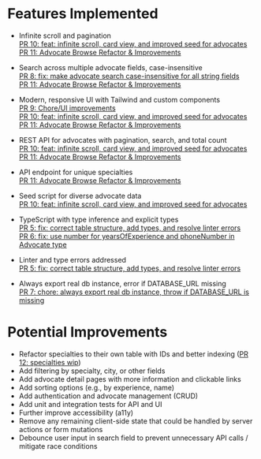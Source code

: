 # Features Implemented

- Infinite scroll and pagination  
  [PR 10: feat: infinite scroll, card view, and improved seed for advocates](https://github.com/brian-gates/solace-candidate-assignment/pull/10)  
  [PR 11: Advocate Browse Refactor & Improvements](https://github.com/brian-gates/solace-candidate-assignment/pull/11)

- Search across multiple advocate fields, case-insensitive  
  [PR 8: fix: make advocate search case-insensitive for all string fields](https://github.com/brian-gates/solace-candidate-assignment/pull/8)  
  [PR 11: Advocate Browse Refactor & Improvements](https://github.com/brian-gates/solace-candidate-assignment/pull/11)

- Modern, responsive UI with Tailwind and custom components  
  [PR 9: Chore/UI improvements](https://github.com/brian-gates/solace-candidate-assignment/pull/9)  
  [PR 10: feat: infinite scroll, card view, and improved seed for advocates](https://github.com/brian-gates/solace-candidate-assignment/pull/10)  
  [PR 11: Advocate Browse Refactor & Improvements](https://github.com/brian-gates/solace-candidate-assignment/pull/11)

- REST API for advocates with pagination, search, and total count  
  [PR 10: feat: infinite scroll, card view, and improved seed for advocates](https://github.com/brian-gates/solace-candidate-assignment/pull/10)  
  [PR 11: Advocate Browse Refactor & Improvements](https://github.com/brian-gates/solace-candidate-assignment/pull/11)

- API endpoint for unique specialties  
  [PR 11: Advocate Browse Refactor & Improvements](https://github.com/brian-gates/solace-candidate-assignment/pull/11)

- Seed script for diverse advocate data  
  [PR 10: feat: infinite scroll, card view, and improved seed for advocates](https://github.com/brian-gates/solace-candidate-assignment/pull/10)

- TypeScript with type inference and explicit types  
  [PR 5: fix: correct table structure, add types, and resolve linter errors](https://github.com/brian-gates/solace-candidate-assignment/pull/5)  
  [PR 6: fix: use number for yearsOfExperience and phoneNumber in Advocate type](https://github.com/brian-gates/solace-candidate-assignment/pull/6)

- Linter and type errors addressed  
  [PR 5: fix: correct table structure, add types, and resolve linter errors](https://github.com/brian-gates/solace-candidate-assignment/pull/5)

- Always export real db instance, error if DATABASE_URL missing  
  [PR 7: chore: always export real db instance, throw if DATABASE_URL is missing](https://github.com/brian-gates/solace-candidate-assignment/pull/7)

# Potential Improvements

- Refactor specialties to their own table with IDs and better indexing ([PR 12: specialties wip](https://github.com/brian-gates/solace-candidate-assignment/pull/12))
- Add filtering by specialty, city, or other fields
- Add advocate detail pages with more information and clickable links
- Add sorting options (e.g., by experience, name)
- Add authentication and advocate management (CRUD)
- Add unit and integration tests for API and UI
- Further improve accessibility (a11y)
- Remove any remaining client-side state that could be handled by server actions or form mutations
- Debounce user input in search field to prevent unnecessary API calls / mitigate race conditions
